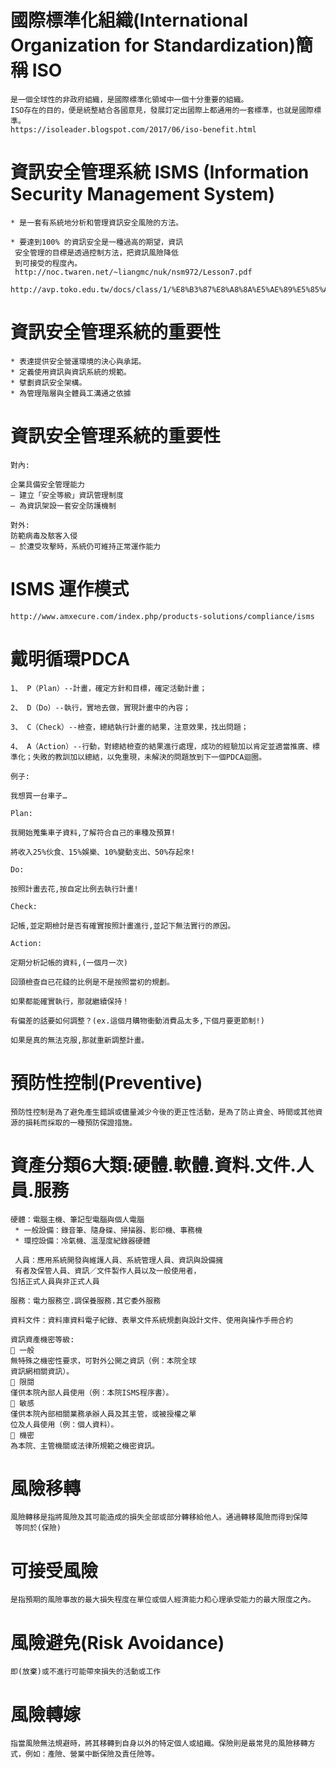 # 國際標準化組織(International Organization for Standardization)簡稱 ISO
````
是一個全球性的非政府組織，是國際標準化領域中一個十分重要的組織。
ISO存在的目的，便是統整結合各國意見，發展訂定出國際上都通用的一套標準，也就是國際標準。
https://isoleader.blogspot.com/2017/06/iso-benefit.html

````` 
# 資訊安全管理系統 ISMS (Information Security Management System)
~~~
* 是一套有系統地分析和管理資訊安全風險的方法。

* 要達到100% 的資訊安全是一種過高的期望，資訊
 安全管理的目標是透過控制方法，把資訊風險降低
 到可接受的程度內。
 http://noc.twaren.net/~liangmc/nuk/nsm972/Lesson7.pdf
 http://avp.toko.edu.tw/docs/class/1/%E8%B3%87%E8%A8%8A%E5%AE%89%E5%85%A8%E7%AE%A1%E7%90%86%E5%88%B6%E5%BA%A6(ISMS)%E7%B0%A1%E4%BB%8B(%E5%AF%AC%E9%A0%BB).pdf
~~~
# 資訊安全管理系統的重要性
~~~
* 表達提供安全營運環境的決心與承諾。
* 定義使用資訊與資訊系統的規範。
* 擘劃資訊安全架構。
* 為管理階層與全體員工溝通之依據
~~~
# 資訊安全管理系統的重要性
~~~
對內:

企業具備安全管理能力
– 建立「安全等級」資訊管理制度
– 為資訊架設一套安全防護機制

對外:
防範病毒及駭客入侵
– 於遭受攻擊時，系統仍可維持正常運作能力
~~~
# ISMS 運作模式 
~~~
http://www.amxecure.com/index.php/products-solutions/compliance/isms
~~~
# 戴明循環PDCA 
~~~
1、 P（Plan）--計畫，確定方針和目標，確定活動計畫；

2、 D（Do）--執行，實地去做，實現計畫中的內容；

3、 C（Check）--檢查，總結執行計畫的結果，注意效果，找出問題；

4、 A（Action）--行動，對總結檢查的結果進行處理，成功的經驗加以肯定並適當推廣、標準化；失敗的教訓加以總結，以免重現，未解決的問題放到下一個PDCA迴圈。

例子:

我想買一台車子…

Plan:

我開始蒐集車子資料,了解符合自己的車種及預算!

將收入25%伙食、15%娛樂、10%變動支出、50%存起來!

Do:

按照計畫去花,按自定比例去執行計畫!

Check:

記帳,並定期檢討是否有確實按照計畫進行,並記下無法實行的原因。

Action:

定期分析記帳的資料,(一個月一次)

回頭檢查自已花錢的比例是不是按照當初的規劃。

如果都能確實執行，那就繼續保持！

有偏差的話要如何調整？(ex.這個月購物衝動消費品太多,下個月要更節制!)

如果是真的無法克服,那就重新調整計畫。
~~~
# 預防性控制(Preventive) 
~~~
預防性控制是為了避免產生錯誤或儘量減少今後的更正性活動，是為了防止資金、時間或其他資源的損耗而採取的一種預防保證措施。
~~~
# 資產分類6大類:硬體.軟體.資料.文件.人員.服務
~~~
硬體：電腦主機、筆記型電腦與個人電腦
 * 一般設備：錄音筆、隨身碟、掃描器、影印機、事務機
 * 環控設備：冷氣機、溫溼度紀錄器硬體
 
 人員：應用系統開發與維護人員、系統管理人員、資訊與設備擁
 有者及保管人員、資訊／文件製作人員以及一般使用者，
包括正式人員與非正式人員

服務：電力服務空.調保養服務.其它委外服務

資料文件：資料庫資料電子紀錄、表單文件系統規劃與設計文件、使用與操作手冊合約

資訊資產機密等級:
 一般
無特殊之機密性要求，可對外公開之資訊（例：本院全球
資訊網相關資訊）。
 限閱
僅供本院內部人員使用（例：本院ISMS程序書）。
 敏感
僅供本院內部相關業務承辦人員及其主管，或被授權之單
位及人員使用（例：個人資料）。
 機密
為本院、主管機關或法律所規範之機密資訊。
~~~
# 風險移轉 
~~~
風險轉移是指將風險及其可能造成的損失全部或部分轉移給他人。通過轉移風險而得到保障
 等同於(保險)
~~~
# 可接受風險
~~~
是指預期的風險事故的最大損失程度在單位或個人經濟能力和心理承受能力的最大限度之內。
~~~
# 風險避免(Risk Avoidance)
~~~
即(放棄)或不進行可能帶來損失的活動或工作
~~~
# 風險轉嫁
~~~
指當風險無法規避時，將其移轉到自身以外的特定個人或組織。保險則是最常見的風險移轉方式，例如：產險、營業中斷保險及責任險等。
~~~







